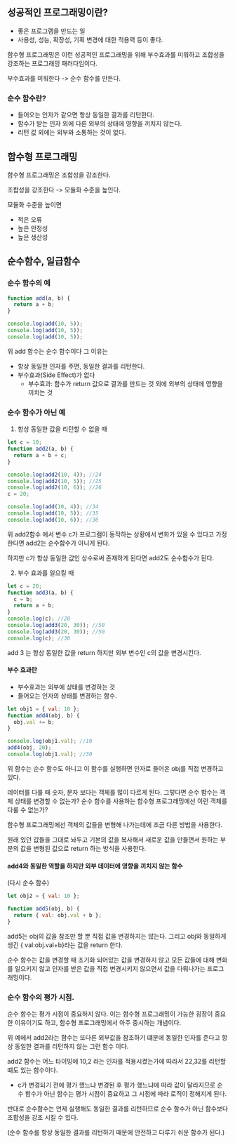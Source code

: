 ## 성공적인 프로그래밍이란?

- 좋은 프로그램을 만드는 일
- 사용성, 성능, 확장성, 기획 변경에 대한 적용력 등이 좋다.

함수형 프로그래밍은 이런 성공적인 프로그래밍을 위해 부수효과를 미워하고 조합성을 강조하는 프로그래밍 패러다임이다.

부수효과를 미워한다 -> 순수 함수를 만든다.

### 순수 함수란?

- 들어오는 인자가 같으면 항상 동일한 결과를 리턴한다.
- 함수가 받는 인자 외에 다른 외부의 상태에 영향을 끼치지 않는다.
- 리턴 값 외에는 외부와 소통하는 것이 없다.

## 함수형 프로그래밍

함수형 프로그래밍은 조합성을 강조한다.

조합성을 강조한다 -> 모듈화 수준을 높인다.

모듈화 수준을 높이면

- 적은 오류
- 높은 안정성
- 높은 생산성

## 순수함수, 일급함수

### 순수 함수의 예

```jsx
function add(a, b) {
  return a + b;
}

console.log(add(10, 5));
console.log(add(10, 5));
console.log(add(10, 5));
```

위 add 함수는 순수 함수이다 그 이유는

- 항상 동일한 인자를 주면, 동일한 결과를 리턴한다.
- 부수효과(Side Effect)가 없다
  - 부수효과: 함수가 return 값으로 결과를 만드는 것 외에 외부의 상태에 영향을 끼치는 것

### 순수 함수가 아닌 예

1. 항상 동일한 값을 리턴할 수 없을 때

```jsx
let c = 10;
function add2(a, b) {
  return a + b + c;
}

console.log(add2(10, 4)); //24
console.log(add2(10, 5)); //25
console.log(add2(10, 6)); //26
c = 20;

console.log(add(10, 4)); //34
console.log(add(10, 5)); //35
console.log(add(10, 6)); //36
```

위 add2함수 에서 변수 c가 프로그램이 동작하는 상황에서 변화가 있을 수 있다고 가정한다면 add2는 순수함수가 아니게 된다.

하지만 c가 항상 동일한 값인 상수로써 존재하게 된다면 add2도 순수함수가 된다.

2. 부수 효과를 일으킬 때

```jsx
let c = 20;
function add3(a, b) {
  c = b;
  return a + b;
}
console.log(c); //20
console.log(add3(20, 30)); //50
console.log(add3(20, 30)); //50
console.log(c); //30
```

add 3 는 항상 동일한 값을 return 하지만 외부 변수인 c의 값을 변경시킨다.

#### 부수 효과란

- 부수효과는 외부에 상태를 변경하는 것
- 들어오는 인자의 상태를 변경하는 함수.

```jsx
let obj1 = { val: 10 };
function add4(obj, b) {
  obj.val += b;
}

console.log(obj1.val); //10
add4(obj, 20);
console.log(obj1.val); //30
```

위 함수는 순수 함수도 아니고 이 함수를 실행하면 인자로 들어온 obj를 직접 변경하고 있다.

데이터를 다룰 때 숫자, 문자 보다는 객체를 많이 다르게 된다.
그렇다면 순수 함수는 객체 상태를 변경할 수 없는가?
순수 함수를 사용하는 함수형 프로그래밍에선 이런 객체를 다룰 수 없는가?

함수형 프로그래밍에선 객체의 값들을 변형해 나가는데에 조금 다른 방법을 사용한다.

원래 있던 값들을 그대로 놔두고 기본의 값을 복사해서 새로운 값을 만들면서 원하는 부분의 값을 변형된 값으로 return 하는 방식을 사용한다.

#### add4와 동일한 역할을 하지만 외부 데이터에 영향을 끼치지 않는 함수

(다시 순수 함수)

```jsx
let obj2 = { val: 10 };

function add5(obj, b) {
  return { val: obj.val + b };
}
```

add5는 obj의 값을 참조만 할 뿐 직접 값을 변경하지는 않는다.
그리고 obj와 동일하게 생긴 { val:obj.val+b}라는 값을 return 한다.

순수 함수는 값을 변경할 때 초기화 되어있는 값을 변경하지 않고 모든 값들에 대해 변화를 일으키지 않고 인자를 받은 값을 직접 변경시키지 않으면서 값을 다뤄나가는 프로그래밍이다.

### 순수 함수의 평가 시점.

순수 함수는 평가 시점이 중요하지 않다. 이는 함수형 프로그래밍이 가능한 굉장이 중요한 이유이기도 하고, 함수형 프로그래밍에서 아주 중시하는 개념이다.

위 예에서 add2라는 함수는 또다른 외부값을 참조하기 떄문에 동일한 인자를 준다고 항상 동일한 결과를 리턴하지 않는 그런 함수 이다.

add2 함수는 어느 타이밍에 10,2 라는 인자를 적용시켰는가에 따라서 22,32를 리턴할 떄도 있는 함수이다.

- c가 변경되기 전에 평가 했느냐 변경된 후 평가 했느냐에 따라 값이 달라지므로 순수 함수가 아닌 함수는 평가 시점이 중요하고 그 시점에 따라 로직이 정해지게 된다.

반대로 순수함수는 언제 실행해도 동일한 결과를 리턴하므로
순수 함수가 아닌 함수보다 조합성을 강조 시킬 수 있다.

(순수 함수를 항상 동일한 결과를 리턴하기 때문에 안전하고 다루기 쉬운 함수가 된다.)
